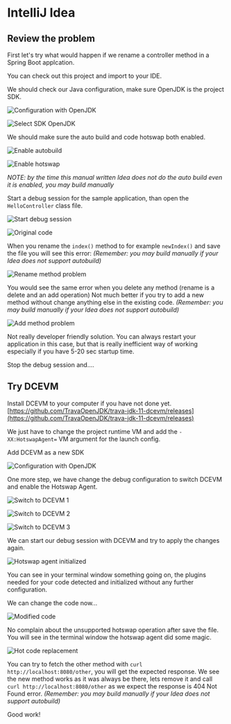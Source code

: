 # IntelliJ Idea

## Review the problem

First let's try what would happen if we rename a controller method in a Spring Boot applcation.

You can check out this project and import to your IDE.

We should check our Java configuration, make sure OpenJDK is the project SDK.

![Configuration with OpenJDK](./ConfigureSDK-OpenJDK.png)

![Select SDK OpenJDK](./SelectSDK-OpenJDK.png)

We should make sure the auto build and code hotswap both enabled.

![Enable autobuild](./EnableAutoBuild.png)

![Enable hotswap](./EnableHotSwap.png)

*NOTE: by the time this manual written Idea does not do the auto build even it is enabled, you may build manually*

Start a debug session for the sample application, than open the `HelloController` class file.

![Start debug session](./StartDebugSession.png)

![Original code](./OriginalCode.png)

When you rename the `index()` method to for example `newIndex()` and save the file you will see this error:
_(Remember: you may build manually if your Idea does not support autobuild)_

![Rename method problem](./RenameMethodProblem.png)

You would see the same error when you delete any method (rename is a delete and an add operation)
Not much better if you try to add a new method without change anything else in the existing code.
_(Remember: you may build manually if your Idea does not support autobuild)_

![Add method problem](./AddMethodProblem.png)

Not really developer friendly solution. You can always restart your application in this case, but that is
really inefficient way of working especially if you have 5-20 sec startup time.

Stop the debug session and....

## Try DCEVM

Install DCEVM to your computer if you have not done yet.
[https://github.com/TravaOpenJDK/trava-jdk-11-dcevm/releases](https://github.com/TravaOpenJDK/trava-jdk-11-dcevm/releases)

We just have to change the project runtime VM and add the `-XX:HotswapAgent=` VM argument for the launch config.

Add DCEVM as a new SDK

![Configuration with OpenJDK](./ConfigureSDK-DCEVM.png)

One more step, we have change the debug configuration to switch DCEVM and enable the Hotswap Agent.

![Switch to DCEVM 1](./SwitchToDCEVM-1.png)

![Switch to DCEVM 2](./SwitchToDCEVM-2.png)

![Switch to DCEVM 3](./SwitchToDCEVM-3.png)

We can start our debug session with DCEVM and try to apply the changes again.

![Hotswap agent initialized](./HotswapAgentPluginsInitialized.png)

You can see in your terminal window something going on, the plugins needed for your code detected and initialized without any further configuration.

We can change the code now...

![Modified code](./ModifiedCode.png)

No complain about the unsupported hotswap operation after save the file. You will see in the terminal window the hotswap agent did some magic.

![Hot code replacement](./HotCodeReplacement.png)

You can try to fetch the other method with `curl http://localhost:8080/other`, you will get the expected response.
We see the new method works as it was always be there, lets remove it and call `curl http://localhost:8080/other` as we expect the response is 404 Not Found error.
_(Remember: you may build manually if your Idea does not support autobuild)_

Good work!